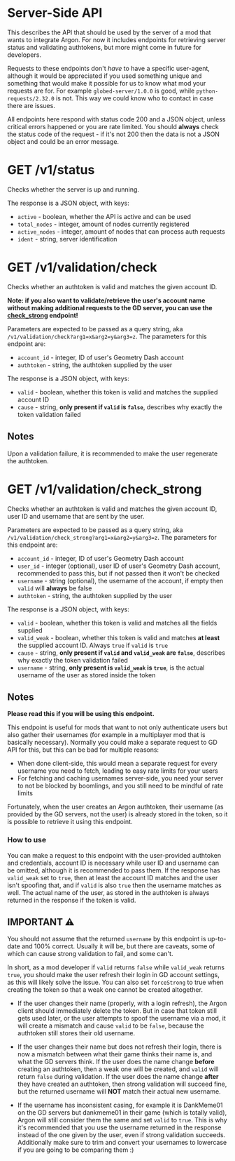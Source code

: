 # Server-Side API

This describes the API that should be used by the server of a mod that wants to integrate Argon. For now it includes endpoints for retrieving server status and validating authtokens, but more might come in future for developers.

Requests to these endpoints don't *have* to have a specific user-agent, although it would be appreciated if you used something unique and something that would make it possible for us to know what mod your requests are for. For example `globed-server/1.0.0` is good, while `python-requests/2.32.0` is not. This way we could know who to contact in case there are issues.

All endpoints here respond with status code 200 and a JSON object, unless critical errors happened or you are rate limited. You should **always** check the status code of the request - if it's not 200 then the data is not a JSON object and could be an error message.

# GET /v1/status

Checks whether the server is up and running.

The response is a JSON object, with keys:

* `active` - boolean, whether the API is active and can be used
* `total_nodes` - integer, amount of nodes currently registered
* `active_nodes` - integer, amount of nodes that can process auth requests
* `ident` - string, server identification

# GET /v1/validation/check

Checks whether an authtoken is valid and matches the given account ID.

**Note: if you also want to validate/retrieve the user's account name without making additional requests to the GD server, you can use the [check_strong](#get-v1validationcheck_strong) endpoint!**

Parameters are expected to be passed as a query string, aka `/v1/validation/check?arg1=x&arg2=y&arg3=z`. The parameters for this endpoint are:

* `account_id` - integer, ID of user's Geometry Dash account
* `authtoken` - string, the authtoken supplied by the user

The response is a JSON object, with keys:

* `valid` - boolean, whether this token is valid and matches the supplied account ID
* `cause` - string, **only present if `valid` is `false`**, describes why exactly the token validation failed

## Notes

Upon a validation failure, it is recommended to make the user regenerate the authtoken.

# GET /v1/validation/check_strong

Checks whether an authtoken is valid and matches the given account ID, user ID and username that are sent by the user.

Parameters are expected to be passed as a query string, aka `/v1/validation/check_strong?arg1=x&arg2=y&arg3=z`. The parameters for this endpoint are:

* `account_id` - integer, ID of user's Geometry Dash account
* `user_id` - integer (optional), user ID of user's Geometry Dash account, recommended to pass this, but if not passed then it won't be checked
* `username` - string (optional), the username of the account, if empty then `valid` will **always** be false
* `authtoken` - string, the authtoken supplied by the user

The response is a JSON object, with keys:

* `valid` - boolean, whether this token is valid and matches all the fields supplied
* `valid_weak` - boolean, whether this token is valid and matches **at least** the supplied account ID. Always `true` if `valid` is `true`
* `cause` - string, **only present if `valid` and `valid_weak` are `false`**, describes why exactly the token validation failed
* `username` - string, **only present is `valid_weak` is `true`**, is the actual username of the user as stored inside the token

## Notes

**Please read this if you will be using this endpoint.**

This endpoint is useful for mods that want to not only authenticate users but also gather their usernames (for example in a multiplayer mod that is basically necessary). Normally you could make a separate request to GD API for this, but this can be bad for multiple reasons:

* When done client-side, this would mean a separate request for every username you need to fetch, leading to easy rate limits for your users
* For fetching and caching usernames server-side, you need your server to not be blocked by boomlings, and you still need to be mindful of rate limits

Fortunately, when the user creates an Argon authtoken, their username (as provided by the GD servers, not the user) is already stored in the token, so it is possible to retrieve it using this endpoint.

### How to use

You can make a request to this endpoint with the user-provided authtoken and credentials, account ID is necessary while user ID and username can be omitted, although it is recommended to pass them. If the response has `valid_weak` set to `true`, then at least the account ID matches and the user isn't spoofing that, and if `valid` is also `true` then the username matches as well. The actual name of the user, as stored in the authtoken is always returned in the response if the token is valid.

## IMPORTANT ⚠️

You should not assume that the returned `username` by this endpoint is up-to-date and 100% correct. Usually it will be, but there are caveats, some of which can cause strong validation to fail, and some can't.

In short, as a mod developer if `valid` returns `false` while `valid_weak` returns `true`, you should make the user refresh their login in GD account settings, as this will likely solve the issue. You can also set `forceStrong` to true when creating the token so that a weak one cannot be created altogether.

* If the user changes their name (properly, with a login refresh), the Argon client should immediately delete the token. But in case that token still gets used later, or the user attempts to spoof the username via a mod, it will create a mismatch and cause `valid` to be `false`, because the authtoken still stores their old username.

* If the user changes their name but does not refresh their login, there is now a mismatch between what their game thinks their name is, and what the GD servers think. If the user does the name change **before** creating an authtoken, then a weak one will be created, and `valid` will return `false` during validation. If the user does the name change **after** they have created an authtoken, then strong validation will succeed fine, but the returned username will **NOT** match their actual new username.

* If the username has inconsistent casing, for example it is DankMeme01 on the GD servers but dankmeme01 in their game (which is totally valid), Argon will still consider them the same and set `valid` to `true`. This is why it's recommended that you use the username returned in the response instead of the one given by the user, even if strong validation succeeds. Additionally make sure to trim and convert your usernames to lowercase if you are going to be comparing them :)
